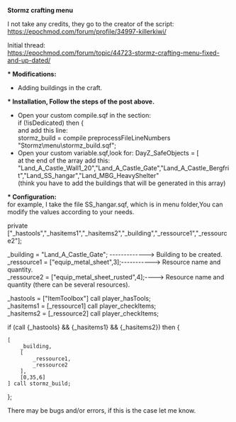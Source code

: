 <b> Stormz crafting menu </b>

I not take any credits, they go to the creator of the script: <br>
https://epochmod.com/forum/profile/34997-killerkiwi/

Initial thread: <br>
https://epochmod.com/forum/topic/44723-stormz-crafting-menu-fixed-and-up-dated/

<b>* Modifications:</b>
- Adding buildings in the craft.

<b>* Installation, Follow the steps of the post above.</b>

  * Open your custom compile.sqf in the section:</br>
    if (!isDedicated) then {</br>
    and add this line:</br>
       stormz_build = compile preprocessFileLineNumbers "Stormz\menu\stormz_build.sqf";</br>
   * Open your custom variable.sqf,look for: DayZ_SafeObjects = [</br>
	  at the end of the array add this: </br>
	   "Land_A_Castle_Wall1_20","Land_A_Castle_Gate","Land_A_Castle_Bergfrit","Land_SS_hangar","Land_MBG_HeavyShelter"</br>
	   (think you have to add the buildings that will be generated in this array)</br>

<b>* Configuration:</b></br>
   for example, I take the file SS_hangar.sqf, which is in menu folder,You can modify the values according to your needs.
   
private ["_hastools","_hasitems1","_hasitems2","_building","_ressource1","_ressource2"];</br>

_building   = "Land_A_Castle_Gate"; -------------> Building to be created.</br>
_ressource1 = ["equip_metal_sheet",3];-----------> Resource name and quantity.</br>
_ressource2 = ["equip_metal_sheet_rusted",4];----> Resource name and quantity (there can be several resources).</br>

_hastools = ["ItemToolbox"] call player_hasTools;</br>
_hasitems1 = [_ressource1] call player_checkItems;</br>
_hasitems2 = [_ressource2] call player_checkItems;</br>

if (call {_hastools} && {_hasitems1} && {_hasitems2}) then {

    [
        _building,
	    [
	        _ressource1,
	        _ressource2
	    ],
		[0,35,6]
    ] call stormz_build;
};
 
There may be bugs and/or errors, if this is the case let me know.
